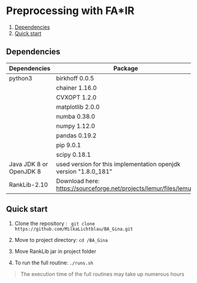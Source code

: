 # Preprocessing with FA*IR

1. [Dependencies](#dependencies)
2. [Quick start](#quick-start)

## Dependencies


| Dependencies        | Package|
| -------------| -------|
| python3      | birkhoff 0.0.5|
|       | chainer 1.16.0     |
|       | CVXOPT 1.2.0     |
|       | matplotlib 2.0.0     |
|       | numba 0.38.0   |
|       | numpy 1.12.0   |
|       | pandas 0.19.2   |
|       | pip 9.0.1     |
|       | scipy 0.18.1     |
| Java JDK 8 or OpenJDK 8| used version for this implementation openjdk version "1.8.0_181" |
|RankLib-2.10| Download here: https://sourceforge.net/projects/lemur/files/lemur/ |

## Quick start
1. Clone the repository :
` git clone https://github.com/MilkaLichtblau/BA_Gina.git`

2. Move to project directory:
`cd /BA_Gina`

3. Move RankLib jar in project folder

4. To run the full routine: `./runs.sh`
> The execution time of the full routines may take up numerous hours
